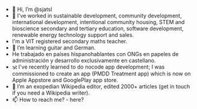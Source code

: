 - 👋 Hi, I’m @sjatsl
- 👀 I've worked in sustainable development, community development, international development, intentional community housing, STEM and bioscience secondary and tertiary education, software development, renewable energy technology support and sales.
- I'm a VIT registered secondary maths teacher.
- 🌱 I’m learning guitar and German.
- He trabajado en países hispanohablantes con ONGs en papeles de administración y desarrollo exclusivamente en castellano.
- 🕉️ I've recently learned to do nocode app development; I was commissioned to create an app (PMDD Treatment app) which is now on Apple Appstore and GooglePlay app store. 
- 💞️ I’m an exopedian Wikipedia editor, edited 2000+ articles (get in touch if you need a Wikipedia writer). 
- 📫 How to reach me? - here? 

<!---
Sjatsl/Sjatsl is a ✨ special ✨ repository because its `README.md` (this file) appears on your GitHub profile.
You can click the Preview link to take a look at your changes.
--->
